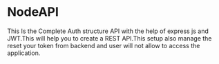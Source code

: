 # NodeAPI
This Is the Complete Auth structure API with the help of express js and JWT.This will help you to create a REST API.This setup also manage the reset your token from backend and user will not allow to access the application.
